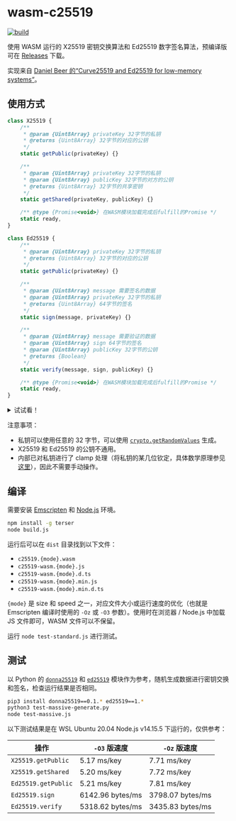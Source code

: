# wasm-c25519

[![build](https://github.com/TransparentLC/wasm-c25519/actions/workflows/build.yml/badge.svg)](https://github.com/TransparentLC/wasm-c25519/actions/workflows/build.yml)

使用 WASM 运行的 X25519 密钥交换算法和 Ed25519 数字签名算法，预编译版可在 [Releases](https://github.com/TransparentLC/wasm-c25519/releases) 下载。

实现来自 [Daniel Beer 的“Curve25519 and Ed25519 for low-memory systems”](https://www.dlbeer.co.nz/oss/c25519.html)。

## 使用方式

```js
class X25519 {
    /**
     * @param {Uint8Array} privateKey 32字节的私钥
     * @returns {Uint8Array} 32字节的对应的公钥
     */
    static getPublic(privateKey) {}

    /**
     * @param {Uint8Array} privateKey 32字节的私钥
     * @param {Uint8Array} publicKey 32字节的对方的公钥
     * @returns {Uint8Array} 32字节的共享密钥
     */
    static getShared(privateKey, publicKey) {}

    /** @type {Promise<void>} 在WASM模块加载完成后fulfill的Promise */
    static ready,
}

class Ed25519 {
    /**
     * @param {Uint8Array} privateKey 32字节的私钥
     * @returns {Uint8Array} 32字节的对应的公钥
     */
    static getPublic(privateKey) {}

    /**
     * @param {Uint8Array} message 需要签名的数据
     * @param {Uint8Array} privateKey 32字节的私钥
     * @returns {Uint8Array} 64字节的签名
     */
    static sign(message, privateKey) {}

    /**
     * @param {Uint8Array} message 需要验证的数据
     * @param {Uint8Array} sign 64字节的签名
     * @param {Uint8Array} publicKey 32字节的公钥
     * @returns {Boolean}
     */
    static verify(message, sign, publicKey) {}

    /** @type {Promise<void>} 在WASM模块加载完成后fulfill的Promise */
    static ready,
}

```
<details>

<summary>试试看！</summary>

```js
// 在浏览器中加载时，名称为X25519和Ed25519
const { X25519, Ed25519 } = require('./dist/c25519-wasm.speed.min.js');

(async () => {

// 等待WASM模块异步加载完成
// 也可以使用X25519.ready.then(() => {...})
await Promise.all([X25519.ready, Ed25519.ready]);

// 以下的测试向量来自 https://datatracker.ietf.org/doc/html/rfc7748.html#section-6.1

// 双方各自的私钥
const privateA = new Uint8Array([
    0x77, 0x07, 0x6d, 0x0a, 0x73, 0x18, 0xa5, 0x7d,
    0x3c, 0x16, 0xc1, 0x72, 0x51, 0xb2, 0x66, 0x45,
    0xdf, 0x4c, 0x2f, 0x87, 0xeb, 0xc0, 0x99, 0x2a,
    0xb1, 0x77, 0xfb, 0xa5, 0x1d, 0xb9, 0x2c, 0x2a,
]);
const privateB = new Uint8Array([
    0x5d, 0xab, 0x08, 0x7e, 0x62, 0x4a, 0x8a, 0x4b,
    0x79, 0xe1, 0x7f, 0x8b, 0x83, 0x80, 0x0e, 0xe6,
    0x6f, 0x3b, 0xb1, 0x29, 0x26, 0x18, 0xb6, 0xfd,
    0x1c, 0x2f, 0x8b, 0x27, 0xff, 0x88, 0xe0, 0xeb,
]);
// 从私钥产生公钥
const publicA = X25519.getPublic(privateA);
const publicB = X25519.getPublic(privateB);
// 收到对方的公钥后得到相同的共享密钥
const sharedA = X25519.getShared(privateA, publicB);
const sharedB = X25519.getShared(privateB, publicA);
// Uint8Array(32) [74, 93, 157, 91, ...]
console.log(sharedA);
// Uint8Array(32) [74, 93, 157, 91, ...]
console.log(sharedB);

// 以下的测试向量来自 https://datatracker.ietf.org/doc/html/rfc8032#section-7.1

// 签名方的私钥和公钥
const privateC = new Uint8Array([
    0xc5, 0xaa, 0x8d, 0xf4, 0x3f, 0x9f, 0x83, 0x7b,
    0xed, 0xb7, 0x44, 0x2f, 0x31, 0xdc, 0xb7, 0xb1,
    0x66, 0xd3, 0x85, 0x35, 0x07, 0x6f, 0x09, 0x4b,
    0x85, 0xce, 0x3a, 0x2e, 0x0b, 0x44, 0x58, 0xf7,
]);
const publicC = Ed25519.getPublic(privateC);
// 需要签名的消息
const messageC = new Uint8Array([0xaf, 0x82]);
// 生成的签名
const signC = Ed25519.sign(messageC, privateC);
// 对签名进行验证
// true
console.log(Ed25519.verify(messageC, signC, publicC));
// 修改消息后验证失败
messageC[0]++;
// false
console.log(Ed25519.verify(messageC, signC, publicC));

})()
```

</details>

注意事项：

* 私钥可以使用任意的 32 字节，可以使用 [`crypto.getRandomValues`](https://developer.mozilla.org/zh-CN/docs/Web/API/Crypto/getRandomValues) 生成。
* X25519 和 Ed25519 的公钥不通用。
* 内部已对私钥进行了 clamp 处理（将私钥的某几位钦定，具体数学原理参见[这里](https://www.jcraige.com/an-explainer-on-ed25519-clamping)），因此不需要手动操作。

## 编译

需要安装 [Emscripten](https://emscripten.org) 和 [Node.js](https://nodejs.org) 环境。

```bash
npm install -g terser
node build.js
```

运行后可以在 `dist` 目录找到以下文件：

* `c25519.{mode}.wasm`
* `c25519-wasm.{mode}.js`
* `c25519-wasm.{mode}.d.ts`
* `c25519-wasm.{mode}.min.js`
* `c25519-wasm.{mode}.min.d.ts`

`{mode}` 是 size 和 speed 之一，对应文件大小或运行速度的优化（也就是 Emscripten 编译时使用的 `-Oz` 或 `-O3` 参数）。使用时在浏览器 / Node.js 中加载 JS 文件即可，WASM 文件可以不保留。

运行 `node test-standard.js` 进行测试。

## 测试

以 Python 的 [`donna25519`](https://pypi.org/project/donna25519/) 和 [`ed25519`](https://pypi.org/project/donna25519/) 模块作为参考，随机生成数据进行密钥交换和签名，检查运行结果是否相同。

```bash
pip3 install donna25519==0.1.* ed25519==1.*
python3 test-massive-generate.py
node test-massive.js
```

以下测试结果是在 WSL Ubuntu 20.04 Node.js v14.15.5 下运行的，仅供参考：

| 操作 | `-O3` 版速度 | `-Oz` 版速度 |
| - | - | - |
| `X25519.getPublic` | 5.17 ms/key | 7.71 ms/key |
| `X25519.getShared` | 5.20 ms/key | 7.72 ms/key |
| `Ed25519.getPublic` | 5.21 ms/key | 7.81 ms/key |
| `Ed25519.sign` | 6142.96 bytes/ms | 3798.07 bytes/ms |
| `Ed25519.verify` | 5318.62 bytes/ms | 3435.83 bytes/ms |
